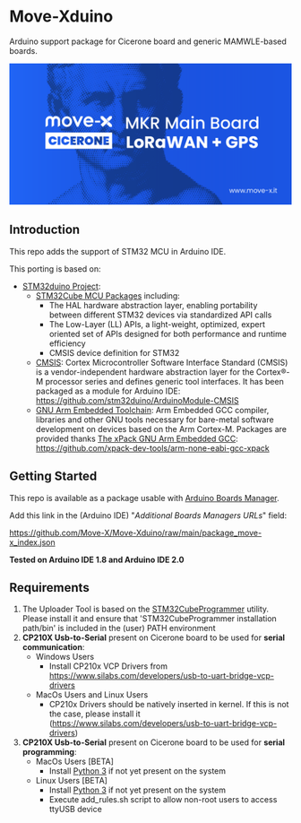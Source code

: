 # Move-Xduino

Arduino support package for Cicerone board and generic MAMWLE-based boards.

![Move-Xduino Logo](/Docs/Move-Xduino_logo.png?raw=true)

## Introduction

This repo adds the support of STM32 MCU in Arduino IDE.<br>

This porting is based on:
* [STM32duino Project](https://github.com/stm32duino/Arduino_Core_STM32):
    * [STM32Cube MCU Packages](https://www.st.com/en/embedded-software/stm32cube-mcu-packages.html) including:
        * The HAL hardware abstraction layer, enabling portability between different STM32 devices via standardized API calls
        * The Low-Layer (LL) APIs, a light-weight, optimized, expert oriented set of APIs designed for both performance and runtime efficiency
        * CMSIS device definition for STM32
    * [CMSIS](https://developer.arm.com/embedded/cmsis): Cortex Microcontroller Software Interface Standard (CMSIS) is a vendor-independent hardware abstraction layer for the Cortex®-M processor series and defines generic tool interfaces. It has been packaged as a module for Arduino IDE: https://github.com/stm32duino/ArduinoModule-CMSIS
    * [GNU Arm Embedded Toolchain](https://developer.arm.com/open-source/gnu-toolchain/gnu-rm): Arm Embedded GCC compiler, libraries and other GNU tools necessary for bare-metal software development on devices based on the Arm Cortex-M. Packages are provided thanks [The xPack GNU Arm Embedded GCC](https://xpack.github.io/arm-none-eabi-gcc/): https://github.com/xpack-dev-tools/arm-none-eabi-gcc-xpack

## Getting Started

This repo is available as a package usable with [Arduino Boards Manager](https://www.arduino.cc/en/guide/cores).

Add this link in the (Arduino IDE) "*Additional Boards Managers URLs*" field:

https://github.com/Move-X/Move-Xduino/raw/main/package_move-x_index.json

**Tested on Arduino IDE 1.8 and Arduino IDE 2.0**

## Requirements
1. The Uploader Tool is based on the [STM32CubeProgrammer](https://www.st.com/en/development-tools/stm32cubeprog.html) utility. 
Please install it and ensure that 'STM32CubeProgrammer installation path/bin' is included in the (user) PATH environment
2. **CP210X Usb-to-Serial** present on Cicerone board to be used for __serial communication__:
    * Windows Users
        * Install CP210x VCP Drivers from https://www.silabs.com/developers/usb-to-uart-bridge-vcp-drivers
    * MacOs Users and Linux Users
        * CP210x Drivers should be natively inserted in kernel. If this is not the case, please install it (https://www.silabs.com/developers/usb-to-uart-bridge-vcp-drivers)
3. **CP210X Usb-to-Serial** present on Cicerone board to be used for __serial programming__:
    * MacOs Users [BETA]
        * Install [Python 3](https://www.python.org/downloads/) if not yet present on the system
    * Linux Users [BETA]
        * Install [Python 3](https://www.python.org/downloads/) if not yet present on the system
        * Execute add_rules.sh script to allow non-root users to access ttyUSB device
